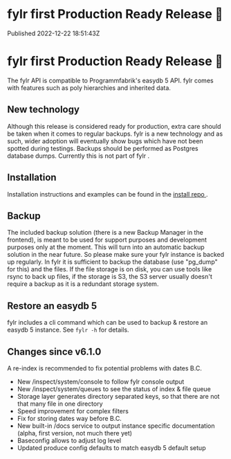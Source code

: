 
#  fylr first Production Ready Release 🎉

Published 2022-12-22 18:51:43Z

# fylr first Production Ready Release 🎉
The fylr API is compatible to Programmfabrik's easydb 5 API. fylr comes with features such as poly hierarchies and inherited data.

## New technology
Although this release is considered ready for production, extra care should be taken when it comes to regular backups. fylr is a new technology and as such, wider adoption will eventually show bugs which have not been spotted during testings. Backups should be performed as Postgres database dumps. Currently this is not part of fylr .

## Installation
Installation instructions and examples can be found in the [install repo ](https://github.com/programmfabrik/fylr-install).

## Backup
The included backup solution (there is a new Backup Manager in the frontend), is meant to be used for support purposes and development purposes only at the moment. This will turn into an automatic backup solution in the near future. So please make sure your fylr instance is backed up regularly. In fylr it is sufficient to backup the database (use "pg_dump" for this) and the files. If the file storage is on disk, you can use tools like rsync to back up files, if the storage is S3, the S3 server usually doesn't require a backup as it is a redundant storage system.

## Restore an easydb 5
fylr includes a cli command which can be used to backup & restore an easydb 5 instance. See `fylr -h` for details.

## Changes since v6.1.0
A re-index is recommended to fix potential problems with dates B.C.

- New /inspect/system/console to follow fylr console output
- New /inspect/system/queues to see the status of index & file queue
- Storage layer generates directory separated keys, so that there are not that many file in one directory
- Speed improvement for complex filters
- Fix for storing dates way before B.C.
- New built-in /docs service to output instance specific documentation (alpha, first version, not much there yet)
- Baseconfig allows to adjust log level
- Updated produce config defaults to match easydb 5 default setup